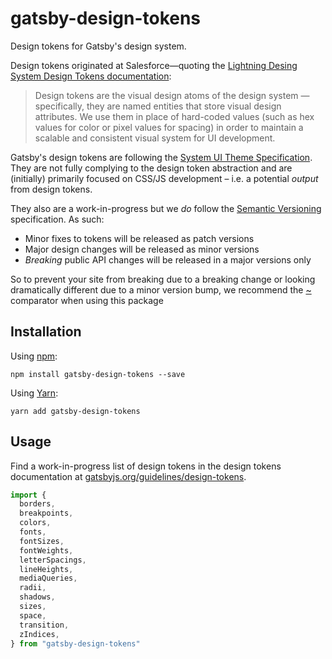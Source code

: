 # gatsby-design-tokens

Design tokens for Gatsby's design system.

Design tokens originated at Salesforce—quoting the [Lightning Desing System Design Tokens documentation](https://www.lightningdesignsystem.com/design-tokens/):

> Design tokens are the visual design atoms of the design system — specifically, they are named entities that store visual design attributes. We use them in place of hard-coded values (such as hex values for color or pixel values for spacing) in order to maintain a scalable and consistent visual system for UI development.

Gatsby's design tokens are following the [System UI Theme Specification](https://system-ui.com/theme/).
They are not fully complying to the design token abstraction and are (initially) primarily focused on CSS/JS development – i.e. a potential _output_ from design tokens.

They also are a work-in-progress but we _do_ follow the [Semantic Versioning](https://semver.org/) specification. As such:

- Minor fixes to tokens will be released as patch versions
- Major design changes will be released as minor versions
- _Breaking_ public API changes will be released in a major versions only

So to prevent your site from breaking due to a breaking change or looking dramatically different due to a minor version bump, we recommend the [~](https://docs.npmjs.com/misc/semver#tilde-ranges-123-12-1) comparator when using this package

## Installation

Using [npm](https://www.npmjs.com/):

```shell
npm install gatsby-design-tokens --save
```

Using [Yarn](https://yarnpkg.com/):

```shell
yarn add gatsby-design-tokens
```

## Usage

Find a work-in-progress list of design tokens in the design tokens documentation at [gatsbyjs.org/guidelines/design-tokens](https://www.gatsbyjs.org/guidelines/design-tokens/).

```js
import {
  borders,
  breakpoints,
  colors,
  fonts,
  fontSizes,
  fontWeights,
  letterSpacings,
  lineHeights,
  mediaQueries,
  radii,
  shadows,
  sizes,
  space,
  transition,
  zIndices,
} from "gatsby-design-tokens"
```
